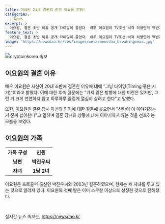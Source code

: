 ```yaml
---
title: 이요원 23세 결혼의 진짜 이유를 밝혀!
categories:
  - News
excerpt: >
  이요원, 결혼 초반 이유 공개 타이밍이 좋았다  배우 이요원이 TV조선 식객 허영만의 백반기행에 출연해 20대 초반에 결혼한 이유를 공개했다. 그는 열정이 넘치는데 타이밍이 좋았다며 결혼 생각을 했음을 밝혔고, 후회는 없지만 가지 않은 방향에 대한 미련은 있다고 전했다. 또한, 신랑이 결혼 이야기를 싫어한다며 사람들의 궁금증을 더 이상 자극하지 말라고 당부했다. 이요원은 6세 연하 프로골퍼 출신 박진우씨와 2003년 결혼해 세 자녀를 두고 있으며, 이에 대한 근황이 주목받고 있다.
feature_text: >
  이요원, 결혼 초반 이유 공개 타이밍이 좋았다  배우 이요원이 TV조선 식객 허영만의 백반기행에 출연해 20대 초반에 결혼한 이유를 공개했다. 그는 열정이 넘치는데 타이밍이 좋았다며 결혼 생각을 했음을 밝혔고, 후회는 없지만 가지 않은 방향에 대한 미련은 있다고 전했다. 또한, 신랑이 결혼 이야기를 싫어한다며 사람들의 궁금증을 더 이상 자극하지 말라고 당부했다. 이요원은 6세 연하 프로골퍼 출신 박진우씨와 2003년 결혼해 세 자녀를 두고 있으며, 이에 대한 근황이 주목받고 있다.
image: 'https://newsdao.kr/res/images/meta/newsdao_breakingnews.jpg'
---
```


<p><img src="https://newsdao.kr/res/images/meta/newsdao_breakingnews.jpg" alt="cryptoinkorea 속보" /></p>

<h2 data-ke-size="size26">이요원의 결혼 이유</h2>

<p data-ke-size="size16">배우 이요원은 자신이 20대 초반에 결혼한 이유에 대해 "그냥 타이밍(Timing·좋은 시기)"이라고 밝혔다. 이에 대한 후속 질문에는 "가지 않은 방향에 대한 미련은 있지만, 그런 거 크게 연연하지 않고 하루하루 즐겁게 열심히 살려고 한다"고 말했다.</p>

<p data-ke-size="size16">또한, 이요원은 결혼 당시 자신의 인기에 대한 질문에 웃으면서 "신랑이 이 이야기하는 거 진짜 싫어한다"고 말하며 결혼 당시의 상황에 대해 이야기하지 않는 것을 선호하는 모습을 보였다.</p>

<h2 data-ke-size="size26">이요원의 가족</h2>

<table>
   <tbody>
      <tr>
         <td style="text-align: center; height: 17px;"><b>가족 구성</b></td>
         <td style="text-align: center; height: 17px;"><b>인원</b></td>
      </tr>
      <tr>
         <td style="text-align: center; height: 17px;"><b>남편</b></td>
         <td style="text-align: center; height: 17px;"><b>박진우씨</b></td>
      </tr>
      <tr>
         <td style="text-align: center; height: 17px;"><b>자녀</b></td>
         <td style="text-align: center; height: 17px;"><b>1남 2녀</b></td>
      </tr>
   </tbody>
</table>

<p data-ke-size="size16">이요원은 프로골퍼 출신인 박진우씨와 2003년 결혼하였으며, 현재는 세 자녀를 두고 있는 것으로 알려져 있다. 이요원의 첫째 딸은 이미 스무살 이상으로 성장한 것으로 전해졌다.</p>

<p data-ke-size="size16">&nbsp;</p>
실시간 뉴스 속보는, <a href="https://newsdao.kr" rel="dofollow">https://newsdao.kr</a>


